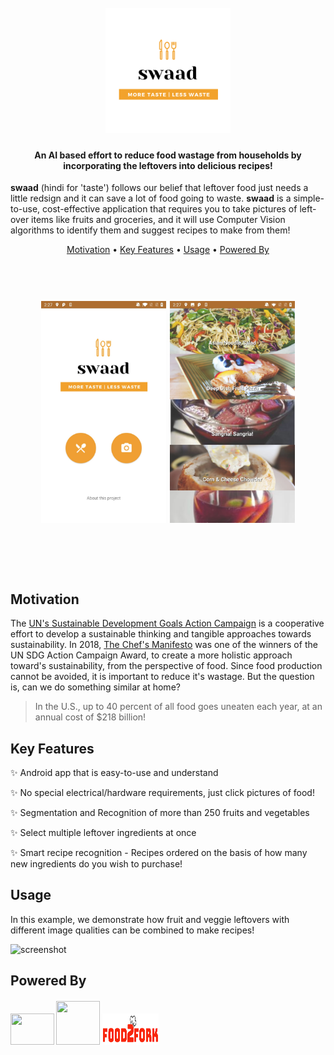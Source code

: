 <h1 align="center">
  <br>
  <img src="assets/swaad.png" alt="swaad" width="200">
</h1>

<h4 align="center">An AI based effort to reduce food wastage from households by incorporating the leftovers into delicious recipes!</h4>

__swaad__ (hindi for 'taste') follows our belief that leftover food just needs a little redsign and it can save a lot of food going to waste. __swaad__ is a simple-to-use, cost-effective application that requires you to take pictures of left-over items like fruits and groceries, and it will use Computer Vision algorithms to identify them and suggest recipes to make from them!

<p align="center">
  <a href="#motivation">Motivation</a> •
  <a href="#key-features">Key Features</a> •
    <a href="#usage">Usage</a> •
  <a href="#powered-by">Powered By</a>
</p>

<h1 align="center">
  <br>
  <img src="assets/screen1.jpg" alt="swaad" width="200">                    
   <img src="assets/screen2.jpg" alt="swaad" width="200">
</h1>

<h1 align="right">
  <br>
 
</h1>






## Motivation

The [UN's Sustainable Development Goals Action Campaign](https://sdgactioncampaign.org/) is a cooperative effort to develop a sustainable thinking and tangible approaches towards sustainability. In 2018, [The Chef's Manifesto](http://www.sdg2advocacyhub.org/chefmanifesto) was one of the winners of the UN SDG Action Campaign Award, to create a more holistic approach toward's sustainability, from the perspective of food. Since food production cannot be avoided, it is important to reduce it's wastage. But the question is, can we do something similar at home? 

> In the U.S., up to 40 percent of all food goes uneaten each year, at an annual cost of $218 billion!

## Key Features

:sparkles: Android app that is easy-to-use and understand

:sparkles: No special electrical/hardware requirements, just click pictures of food!

:sparkles: Segmentation and Recognition of more than 250 fruits and vegetables

:sparkles: Select multiple leftover ingredients at once

:sparkles: Smart recipe recognition - Recipes ordered on the basis of how many new ingredients do you wish to purchase!

## Usage

In this example, we demonstrate how fruit and veggie leftovers with different image qualities can be combined to make recipes!

![screenshot](assets/swaad.gif)

## Powered By

<h5>
  <img src="https://abacusinsights.com/wp-content/uploads/2019/07/logo-AWS.png" width="70" height="50" />
   <img src="https://user-images.githubusercontent.com/20749736/29601283-58be7ef6-87f8-11e7-82b5-0bfe982044d2.png" width="70" height="70" />
   <img src="assets/food2fork.png" width="90" height="50" />
 </h5>

